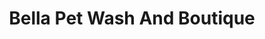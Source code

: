 ---
title: "Bella Pet Wash And Boutique"
url: /albuquerque/bella-pet-wash-and-boutique/
shop: pet grooming
---